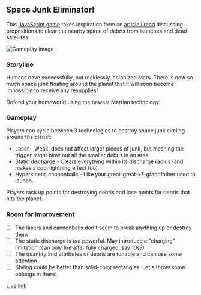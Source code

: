 ## Space Junk Eliminator! ##
This [JavaScript game](https://philgresh.github.io/space_junk/) takes inspiration from an [article I read](https://www.space.com/24895-space-junk-wild-clean-up-concepts.html) discussing propositions to clear the nearby space of debris from launches and dead satellites.

![Gameplay image](https://user-images.githubusercontent.com/46543327/93135235-dce4ea00-f68e-11ea-8f91-33cf07a4ee47.png)

### Storyline
Humans have successfully, but recklessly, colonized Mars. There is now so much space junk floating around the planet that it will soon become impossible to receive any resupplies!

Defend your homeworld using the newest Martian technology!

### Gameplay
Players can cycle between 3 technologies to destroy space junk circling around the planet:
* Laser - Weak, does not affect larger pieces of junk, but mashing the trigger might blow out all the smaller debris in an area.
* Static discharge - Clears everything within its discharge radius (and makes a cool lightning effect too).
* Hyperkinetic cannonballs - Like your great-great-x7-grandfather used to launch.

Players rack up points for destroying debris and lose points for debris that hits the planet.

### Room for improvement
- [ ] The lasers and cannonballs don't seem to break anything up or destroy them
- [ ] The static discharge is *too* powerful. May introduce a "charging" limitation (can only fire after fully charged, say 10s?)
- [ ] The quantity and attributes of debris are tunable and can use some attention
- [ ] Styling could be better than solid-color rectangles. Let's throw some oblongs in there!

[Live link](https://philgresh.github.io/space_junk/)
